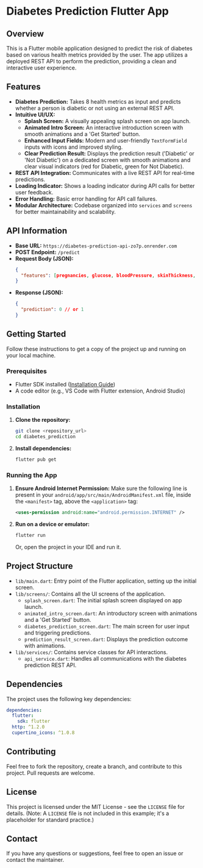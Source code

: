 # Diabetes Prediction Flutter App

## Overview

This is a Flutter mobile application designed to predict the risk of diabetes based on various health metrics provided by the user. The app utilizes a deployed REST API to perform the prediction, providing a clean and interactive user experience.

## Features

- **Diabetes Prediction:** Takes 8 health metrics as input and predicts whether a person is diabetic or not using an external REST API.
- **Intuitive UI/UX:**
  - **Splash Screen:** A visually appealing splash screen on app launch.
  - **Animated Intro Screen:** An interactive introduction screen with smooth animations and a 'Get Started' button.
  - **Enhanced Input Fields:** Modern and user-friendly `TextFormField` inputs with icons and improved styling.
  - **Clear Prediction Result:** Displays the prediction result ('Diabetic' or 'Not Diabetic') on a dedicated screen with smooth animations and clear visual indicators (red for Diabetic, green for Not Diabetic).
- **REST API Integration:** Communicates with a live REST API for real-time predictions.
- **Loading Indicator:** Shows a loading indicator during API calls for better user feedback.
- **Error Handling:** Basic error handling for API call failures.
- **Modular Architecture:** Codebase organized into `services` and `screens` for better maintainability and scalability.

## API Information

- **Base URL:** `https://diabetes-prediction-api-zo7p.onrender.com`
- **POST Endpoint:** `/predict`
- **Request Body (JSON):**
  ```json
  {
    "features": [pregnancies, glucose, bloodPressure, skinThickness, insulin, bmi, diabetesPedigree, age]
  }
  ```
- **Response (JSON):**
  ```json
  {
    "prediction": 0 // or 1
  }
  ```

## Getting Started

Follow these instructions to get a copy of the project up and running on your local machine.

### Prerequisites

- Flutter SDK installed ([Installation Guide](https://docs.flutter.dev/get-started/install))
- A code editor (e.g., VS Code with Flutter extension, Android Studio)

### Installation

1.  **Clone the repository:**
    ```bash
    git clone <repository_url>
    cd diabetes_prediction
    ```
2.  **Install dependencies:**
    ```bash
    flutter pub get
    ```

### Running the App

1.  **Ensure Android Internet Permission:**
    Make sure the following line is present in your `android/app/src/main/AndroidManifest.xml` file, inside the `<manifest>` tag, above the `<application>` tag:
    ```xml
    <uses-permission android:name="android.permission.INTERNET" />
    ```
2.  **Run on a device or emulator:**
    ```bash
    flutter run
    ```
    Or, open the project in your IDE and run it.

## Project Structure

- `lib/main.dart`: Entry point of the Flutter application, setting up the initial screen.
- `lib/screens/`: Contains all the UI screens of the application.
  - `splash_screen.dart`: The initial splash screen displayed on app launch.
  - `animated_intro_screen.dart`: An introductory screen with animations and a 'Get Started' button.
  - `diabetes_prediction_screen.dart`: The main screen for user input and triggering predictions.
  - `prediction_result_screen.dart`: Displays the prediction outcome with animations.
- `lib/services/`: Contains service classes for API interactions.
  - `api_service.dart`: Handles all communications with the diabetes prediction REST API.

## Dependencies

The project uses the following key dependencies:

```yaml
dependencies:
  flutter:
    sdk: flutter
  http: ^1.2.0
  cupertino_icons: ^1.0.8
```

## Contributing

Feel free to fork the repository, create a branch, and contribute to this project. Pull requests are welcome.

## License

This project is licensed under the MIT License - see the `LICENSE` file for details. (Note: A `LICENSE` file is not included in this example; it's a placeholder for standard practice.)

## Contact

If you have any questions or suggestions, feel free to open an issue or contact the maintainer.
